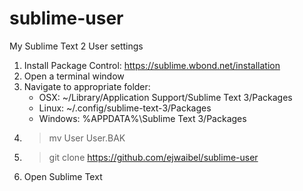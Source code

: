 sublime-user
============

My Sublime Text 2 User settings

1. Install Package Control: https://sublime.wbond.net/installation
2. Open a terminal window
3. Navigate to appropriate folder:
   * OSX: ~/Library/Application Support/Sublime Text 3/Packages
   * Linux: ~/.config/sublime-text-3/Packages
   * Windows: %APPDATA%\Sublime Text 3/Packages
4. > mv User User.BAK
5. > git clone https://github.com/ejwaibel/sublime-user
6. Open Sublime Text

